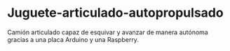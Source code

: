 # Juguete-articulado-autopropulsado
Camión articulado capaz de esquivar y avanzar de manera autónoma gracias a una placa Arduino y una Raspberry.

